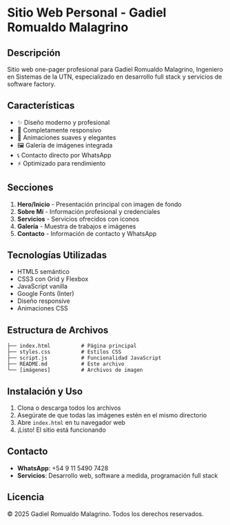 # Sitio Web Personal - Gadiel Romualdo Malagrino

## Descripción
Sitio web one-pager profesional para Gadiel Romualdo Malagrino, Ingeniero en Sistemas de la UTN, especializado en desarrollo full stack y servicios de software factory.

## Características
- ✨ Diseño moderno y profesional
- 📱 Completamente responsivo
- 🎨 Animaciones suaves y elegantes
- 🖼️ Galería de imágenes integrada
- 📞 Contacto directo por WhatsApp
- ⚡ Optimizado para rendimiento

## Secciones
1. **Hero/Inicio** - Presentación principal con imagen de fondo
2. **Sobre Mí** - Información profesional y credenciales
3. **Servicios** - Servicios ofrecidos con iconos
4. **Galería** - Muestra de trabajos e imágenes
5. **Contacto** - Información de contacto y WhatsApp

## Tecnologías Utilizadas
- HTML5 semántico
- CSS3 con Grid y Flexbox
- JavaScript vanilla
- Google Fonts (Inter)
- Diseño responsive
- Animaciones CSS

## Estructura de Archivos
```
├── index.html          # Página principal
├── styles.css          # Estilos CSS
├── script.js           # Funcionalidad JavaScript
├── README.md           # Este archivo
└── [imágenes]          # Archivos de imagen
```

## Instalación y Uso
1. Clona o descarga todos los archivos
2. Asegúrate de que todas las imágenes estén en el mismo directorio
3. Abre `index.html` en tu navegador web
4. ¡Listo! El sitio está funcionando

## Contacto
- **WhatsApp**: +54 9 11 5490 7428
- **Servicios**: Desarrollo web, software a medida, programación full stack

## Licencia
© 2025 Gadiel Romualdo Malagrino. Todos los derechos reservados. 